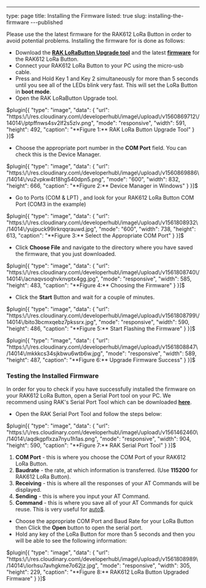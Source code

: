 ---
type: page
title: Installing the Firmware
listed: true
slug: installing-the-firmware
---published

Please use the the latest firmware for the RAK612 LoRa Button in order to avoid potential problems. Installing the firmware for is done as follows:

- Download the **[RAK LoRaButton Upgrade tool](https://downloads.rakwireless.com/en/LoRa/RAK612-LoRaButton/Tools/)** and the latest **[firmware](https://downloads.rakwireless.com/en/LoRa/RAK612-LoRaButton/Firmware/)** for the RAK612 LoRa Button.
- Connect your RAK612 LoRa Button to your PC using the micro-usb cable.
- Press and Hold Key 1 and Key 2 simultaneously for more than 5 seconds until you see all of the LEDs blink very fast. This will set the LoRa Button in **boot mode**.
- Open the RAK LoRaButton Upgrade tool.

$plugin[{
    "type": "image",
    "data": {
        "url": "https:\/\/res.cloudinary.com\/developerhub\/image\/upload\/v1560869712\/14014\/ptpffnws4sv2lf2s5zlv.png",
        "mode": "responsive",
        "width": 591,
        "height": 492,
        "caption": "**Figure 1:** RAK LoRa Button Upgrade Tool"
    }
}]$

- Choose the appropriate port number in the **COM Port** field. You can check this is the Device Manager.

$plugin[{
    "type": "image",
    "data": {
        "url": "https:\/\/res.cloudinary.com\/developerhub\/image\/upload\/v1560869886\/14014\/vu2vpkw4t18hg540dpn5.png",
        "mode": "600",
        "width": 832,
        "height": 666,
        "caption": "**Figure 2:**  Device Manager in Windows"
    }
}]$

- Go to Ports (COM & LPT) , and look for your RAK612 LoRa Button COM Port (COM3 in the example)

$plugin[{
    "type": "image",
    "data": {
        "url": "https:\/\/res.cloudinary.com\/developerhub\/image\/upload\/v1561808932\/14014\/yujpuck99irkrqqrauwd.jpg",
        "mode": "600",
        "width": 738,
        "height": 613,
        "caption": "**Figure 3:** Select the Appropriate COM Port"
    }
}]$

- Click **Choose File** and navigate to the directory where you have saved the firmware, that you just downloaded.

$plugin[{
    "type": "image",
    "data": {
        "url": "https:\/\/res.cloudinary.com\/developerhub\/image\/upload\/v1561808740\/14014\/acnaqvsoqhvknvptx4gg.jpg",
        "mode": "responsive",
        "width": 585,
        "height": 483,
        "caption": "**Figure 4:** Choosing the Firmware"
    }
}]$

- Click the **Start** Button and wait for a couple of minutes.

$plugin[{
    "type": "image",
    "data": {
        "url": "https:\/\/res.cloudinary.com\/developerhub\/image\/upload\/v1561808799\/14014\/bito3bcmxqebz7pkssrx.jpg",
        "mode": "responsive",
        "width": 590,
        "height": 486,
        "caption": "**Figure 5:** Start Flashing the Firmware"
    }
}]$

$plugin[{
    "type": "image",
    "data": {
        "url": "https:\/\/res.cloudinary.com\/developerhub\/image\/upload\/v1561808847\/14014\/mkkkcs34sjkbwu6wtb6w.jpg",
        "mode": "responsive",
        "width": 589,
        "height": 487,
        "caption": "**Figure 6:** Upgrade Firmware Success"
    }
}]$

### Testing the Installed Firmware

In order for you to check if you have successfully installed the firmware on your RAK612 LoRa Button, open a Serial Port tool on your PC. We recommend using RAK's Serial Port Tool which can be downloaded **[here](https://downloads.rakwireless.com/en/LoRa/RAK811/Tools/)**.

- Open the RAK Serial Port Tool and follow the steps below:

$plugin[{
    "type": "image",
    "data": {
        "url": "https:\/\/res.cloudinary.com\/developerhub\/image\/upload\/v1561462460\/14014\/aqdkgpflxza7nyu1h1as.png",
        "mode": "responsive",
        "width": 904,
        "height": 590,
        "caption": "**Figure 7:** RAK Serial Port Tool"
    }
}]$

1. **COM Port** - this is where you choose the COM Port of your RAK612 LoRa Button. 
2. **Baudrate** - the rate, at which information is transferred. (Use **115200** for RAK612 LoRa Button).
3. **Receiving** - this is where all the responses of your AT Commands will be displayed. 
4. **Sending** - this is where you input your AT Command.
5. **Command** - this is where you save all of your AT Commands for quick reuse. This is very useful for [auto$](/rak612-lora-button/configuring-the-lora-button-using-at-commands).

- Choose the appropriate COM Port and Baud Rate for your LoRa Button then Click the **Open** button to open the serial port.
- Hold any key of the LoRa Button for more than 5 seconds and then you will be able to see the following information:

$plugin[{
    "type": "image",
    "data": {
        "url": "https:\/\/res.cloudinary.com\/developerhub\/image\/upload\/v1561808989\/14014\/iorhsu7avhgkme7o62jz.jpg",
        "mode": "responsive",
        "width": 305,
        "height": 229,
        "caption": "**Figure 8:** RAK612 LoRa Button Upgraded Firmware"
    }
}]$

